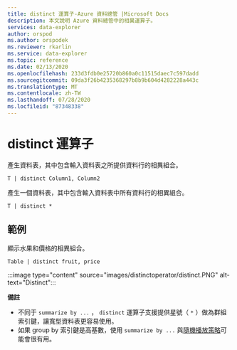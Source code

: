```yaml
---
title: distinct 運算子-Azure 資料總管 |Microsoft Docs
description: 本文說明 Azure 資料總管中的相異運算子。
services: data-explorer
author: orspod
ms.author: orspodek
ms.reviewer: rkarlin
ms.service: data-explorer
ms.topic: reference
ms.date: 02/13/2020
ms.openlocfilehash: 233d3fdb0e25720b860a0c11515daec7c597dadd
ms.sourcegitcommit: 09da3f26b4235368297b8b9b604d4282228a443c
ms.translationtype: MT
ms.contentlocale: zh-TW
ms.lasthandoff: 07/28/2020
ms.locfileid: "87348338"
---
```

# <a name="distinct-operator"></a>distinct 運算子

產生資料表，其中包含輸入資料表之所提供資料行的相異組合。 

```kusto
T | distinct Column1, Column2
```

產生一個資料表，其中包含輸入資料表中所有資料行的相異組合。

```kusto
T | distinct *
```

## <a name="example"></a>範例

顯示水果和價格的相異組合。

```kusto
Table | distinct fruit, price
```

:::image type="content" source="images/distinctoperator/distinct.PNG" alt-text="Distinct":::

**備註**

* 不同于 `summarize by ...` ， `distinct` 運算子支援提供星號（ `*` ）做為群組索引鍵，讓寬型資料表更容易使用。
* 如果 group by 索引鍵是高基數，使用 `summarize by ...` 與[隨機播放策略](shufflequery.md)可能會很有用。